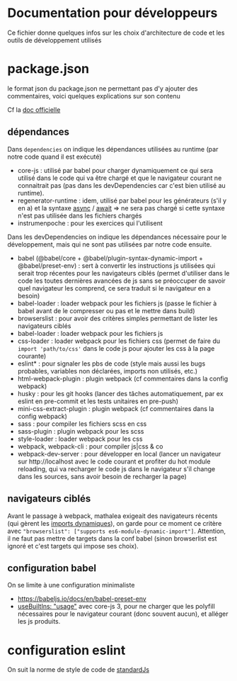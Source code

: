 # Documentation pour développeurs

Ce fichier donne quelques infos sur les choix d'architecture de code et les outils de développement utilisés

# package.json
le format json du package.json ne permettant pas d'y ajouter des commentaires, voici quelques explications sur son contenu

Cf la [doc officielle](https://docs.npmjs.com/cli/v7/configuring-npm/package-json)

## dépendances
Dans `dependencies` on indique les dépendances utilisées au runtime (par notre code quand il est exécuté)
* core-js : utilisé par babel pour charger dynamiquement ce qui sera utilisé dans le code qui va être chargé et que le navigateur courant ne connaitrait pas (pas dans les devDependencies car c'est bien utilisé au runtime).
* regenerator-runtime : idem, utilisé par babel pour les générateurs (s'il y en a) et la syntaxe [async](https://developer.mozilla.org/fr/docs/Web/JavaScript/Reference/Statements/async_function) / [await](https://developer.mozilla.org/fr/docs/Web/JavaScript/Reference/Operators/await) => ne sera pas chargé si cette syntaxe n'est pas utilisée dans les fichiers chargés
* instrumenpoche : pour les exercices qui l'utilisent
  
Dans les devDependencies on indique les dépendances nécessaire pour le développement, mais qui ne sont pas utilisées par notre code ensuite.
* babel (@babel/core + @babel/plugin-syntax-dynamic-import + @babel/preset-env) : sert à convertir les instructions js utilisées qui serait trop récentes pour les navigateurs ciblés (permet d'utiliser dans le code les toutes dernières avancées de js sans se préoccuper de savoir quel navigateur les comprend, ce sera traduit si le navigateur en a besoin)
* babel-loader : loader webpack pour les fichiers js (passe le fichier à babel avant de le compresser ou pas et le mettre dans build)
* browserslist : pour avoir des critères simples permettant de lister les navigateurs ciblés
* babel-loader : loader webpack pour les fichiers js
* css-loader : loader webpack pour les fichiers css (permet de faire du `import 'path/to/css'` dans le code js pour ajouter les css à la page courante)
* eslint* : pour signaler les pbs de code (style mais aussi les bugs probables, variables non déclarées, imports non utilisés, etc.)
* html-webpack-plugin : plugin webpack (cf commentaires dans la config webpack)
* husky : pour les git hooks (lancer des tâches automatiquement, par ex eslint en pre-commit et les tests unitaires en pre-push)
* mini-css-extract-plugin : plugin webpack (cf commentaires dans la config webpack)
* sass : pour compiler les fichiers scss en css
* sass-plugin : plugin webpack pour les scss
* style-loader : loader webpack pour les css
* webpack, webpack-cli : pour compiler js|css & co
* webpack-dev-server : pour développer en local (lancer un navigateur sur http://localhost avec le code courant et profiter du hot module reloading, qui va recharger le code js dans le navigateur s'il change dans les sources, sans avoir besoin de recharger la page)

## navigateurs ciblés
Avant le passage à webpack, mathalea exigeait des navigateurs récents (qui gèrent les [imports dynamiques](https://caniuse.com/?search=es6-module-dynamic-import)), on garde pour ce moment ce critère avec `"browserslist": ["supports es6-module-dynamic-import"]`. Attention, il ne faut pas mettre de targets dans la conf babel (sinon browserlist est ignoré et c'est targets qui impose ses choix).

## configuration babel
On se limite à une configuration minimaliste
* https://babeljs.io/docs/en/babel-preset-env
* [useBuiltIns: "usage"](https://babeljs.io/docs/en/babel-preset-env#usebuiltins) avec core-js 3, pour ne charger que les polyfill nécessaires pour le navigateur courant (donc souvent aucun), et alléger les js produits.

# configuration eslint
On suit la norme de style de code de [standardJs](https://standardjs.com/)

